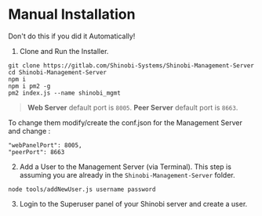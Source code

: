 # Manual Installation

Don't do this if you did it Automatically!

1. Clone and Run the Installer.

```
git clone https://gitlab.com/Shinobi-Systems/Shinobi-Management-Server
cd Shinobi-Management-Server
npm i
npm i pm2 -g
pm2 index.js --name shinobi_mgmt
```

> **Web Server** default port is `8005`.
> **Peer Server** default port is `8663`.

To change them modify/create the conf.json for the Management Server and change :

```
"webPanelPort": 8005,
"peerPort": 8663
```

2. Add a User to the Management Server (via Terminal). This step is assuming you are already in the `Shinobi-Management-Server` folder.

```
node tools/addNewUser.js username password
```

3. Login to the Superuser panel of your Shinobi server and create a user.
